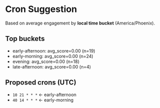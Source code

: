 # Cron Suggestion
Based on average engagement by **local time bucket** (America/Phoenix).

## Top buckets
- early-afternoon: avg_score=0.00 (n=19)
- early-morning: avg_score=0.00 (n=24)
- evening: avg_score=0.00 (n=18)
- late-afternoon: avg_score=0.00 (n=4)

## Proposed crons (UTC)
- `10 21 * * *`  ← early-afternoon
- `40 14 * * *`  ← early-morning